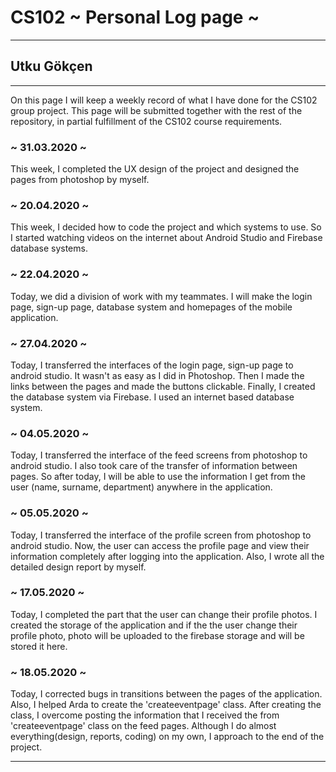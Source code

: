 # CS102 ~ Personal Log page ~
****
## Utku Gökçen
****

On this page I will keep a weekly record of what I have done for the CS102 group project. This page will be submitted together with the rest of the repository, in partial fulfillment of the CS102 course requirements.

### ~ 31.03.2020 ~
This week, I completed the UX design of the project and designed the pages from photoshop by myself.

### ~ 20.04.2020 ~
This week, I decided how to code the project and which systems to use. So I started watching videos on the internet about Android Studio and Firebase database systems.
### ~ 22.04.2020 ~
Today, we did a division of work with my teammates. I will make the login page, sign-up page, database system and homepages of the mobile application.
### ~ 27.04.2020 ~
Today, I transferred the interfaces of the login page, sign-up page to android studio. It wasn't as easy as I did in Photoshop. Then I made the links between the pages and made the buttons clickable. Finally, I created the database system via Firebase. I used an internet based database system.
### ~ 04.05.2020 ~
Today, I transferred the interface of the feed screens from photoshop to android studio. I also took care of the transfer of information between pages. So after today, I will be able to use the information I get from the user (name, surname, department) anywhere in the application.
### ~ 05.05.2020 ~
Today, I transferred the interface of the profile screen from photoshop to android studio. Now, the user can access the profile page and view their information completely after logging into the application. Also, I wrote all the detailed design report by myself.
### ~ 17.05.2020 ~
Today, I completed the part that the user can change their profile photos. I created the storage of the application and if the the user change their profile photo, photo will be uploaded to the firebase storage and will be stored it here.
### ~ 18.05.2020 ~
Today, I corrected bugs in transitions between the pages of the application. Also, I helped Arda to create the 'createeventpage' class. After creating the class, I overcome posting the information that I received the from 'createeventpage' class on the feed pages. Although I do almost everything(design, reports, coding) on my own, I approach to the end of the project.
****
